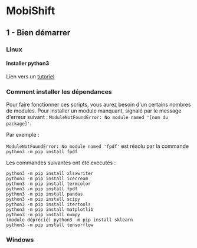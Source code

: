# MobiShift
## 1 - Bien démarrer
### Linux
#### Installer python3
Lien vers un [tutoriel](https://docs.python-guide.org/starting/install3/linux/)
### Comment installer les dépendances

Pour faire fonctionner ces scripts, vous aurez besoin d'un certains nombres de modules. 
Pour installer un module manquant, signalé par le message d'erreur suivant : `ModuleNotFoundError: No module named '[nom du package]'`.

Par exemple : 

`ModuleNotFoundError: No module named 'fpdf'` 
est résolu par la commande
`python3 -m pip install fpdf`

Les commandes suivantes ont été executés :
```
python3 -m pip install xlsxwriter
python3 -m pip install icecream
python3 -m pip install termcolor
python3 -m pip install fpdf
python3 -m pip install pandas
python3 -m pip install scipy
python3 -m pip install itertools
python3 -m pip install matplotlib
python3 -m pip install numpy
(module déprécié) python3 -m pip install sklearn 
python3 -m pip install tensorflow
```
### Windows
